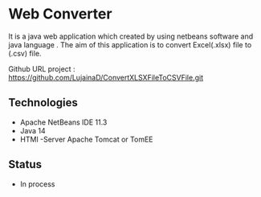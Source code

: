 
Web Converter 
==============================
It is a java web application which created by using netbeans software and java language . 
The aim of this application is to convert Excel(.xlsx) file to (.csv) file.

Github URL project : https://github.com/LujainaD/ConvertXLSXFileToCSVFile.git


Technologies 
------------

- Apache NetBeans IDE 11.3
- Java 14
- HTMl
-Server Apache Tomcat or TomEE


Status
------------

- In process



